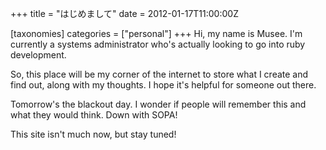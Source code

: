+++
title = "はじめまして"
date = 2012-01-17T11:00:00Z

[taxonomies]
categories = ["personal"]
+++
Hi, my name is Musee. I'm currently a systems administrator who's actually 
looking to go into ruby development.

So, this place will be my corner of the internet to store what I create and 
find out, along with my thoughts. I hope it's helpful for someone out there.

Tomorrow's the blackout day. I wonder if people will remember this and what 
they would think. Down with SOPA!

This site isn't much now, but stay tuned!

